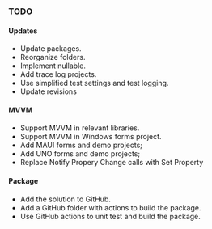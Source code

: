 ### TODO

#### Updates

* Update packages.
* Reorganize folders. 
* Implement nullable. 
* Add trace log projects. 
* Use simplified test settings and test logging.
* Update revisions

#### MVVM
* Support MVVM in relevant libraries.
* Support MVVM in Windows forms project.
* Add MAUI forms and demo projects;
* Add UNO forms and demo projects;
* Replace Notify Propery Change calls with Set Property

#### Package

* Add the solution to GitHub.
* Add a GitHub folder with actions to build the package.
* Use GitHub actions to unit test and build the package.
